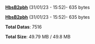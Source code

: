 [**HbsB2pbh**](/data/HbsB2pbh.txt) (31/01/23 - 15:52)- 635 bytes

[**HbsB2pbh**](/data/HbsB2pbh.txt) (31/01/23 - 15:52)- 635 bytes

**Total Datas**: 7516

**Total Size**: 49.79 MB / 49.8 MB